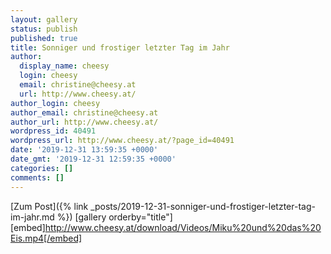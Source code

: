 ```yaml
---
layout: gallery
status: publish
published: true
title: Sonniger und frostiger letzter Tag im Jahr
author:
  display_name: cheesy
  login: cheesy
  email: christine@cheesy.at
  url: http://www.cheesy.at/
author_login: cheesy
author_email: christine@cheesy.at
author_url: http://www.cheesy.at/
wordpress_id: 40491
wordpress_url: http://www.cheesy.at/?page_id=40491
date: '2019-12-31 13:59:35 +0000'
date_gmt: '2019-12-31 12:59:35 +0000'
categories: []
comments: []
---
```


[Zum Post]({% link _posts/2019-12-31-sonniger-und-frostiger-letzter-tag-im-jahr.md %})
[gallery orderby="title"]
[embed]http://www.cheesy.at/download/Videos/Miku%20und%20das%20Eis.mp4[/embed]
